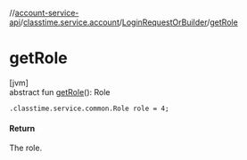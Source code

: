 //[account-service-api](../../../index.md)/[classtime.service.account](../index.md)/[LoginRequestOrBuilder](index.md)/[getRole](get-role.md)

# getRole

[jvm]\
abstract fun [getRole](get-role.md)(): Role

`.classtime.service.common.Role role = 4;`

#### Return

The role.
